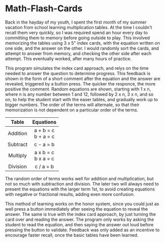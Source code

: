 # Math-Flash-Cards
Back in the hayday of my youth, I spent the first month of my summer vacation from school learning multiplication tables. At the time I couldn't recall them very quickly, so I was required spend an hour every day to committing them to memory before going outside to play. This involved memorizing the tables using 3 x 5" index cards, with the equation written on one side, and the answer on the other. I would randomly sort the cards, and attempt to answer from memory, and checking the other side after each attempt. This eventually worked, after many hours of practice.

This program simulates the index card approach, and relys on the time needed to answer the question to determine progress. This feedback is shown in the form of a short comment after the equation and the answer are revealed, triggered by a button press. The quicker the responce, the more positive the comment. Random equations are shown, starting with 1 x n, where n is any number between 1 and 12, followed by 2 x n, 3 x n, and so on, to help the student start with the easer tables, and gradually work up to bigger numbers. The order of the terms will alternate, so that their memorization is not dependent on a particular order of the terms.

Table | Equations
:-: | :-:
Addition | a + b = c<br />b + a = c
Subtract | c - a = b
Multiply | a x b = c<br />b x a = c
Division | c / a = b

The random order of terms works well for addition and multiplication, but not so much with subtraction and division. The later two will always need to present the equations with the larger term 1st, to avoid creating equations with negative or fractional results, adding even more confusion.

This method of learning works on the honor system, since you could just as well press a button immediately after seeing the equation to reveal the answer. The same is true with the index card approach, by just turning the card over and reading the answer. The program only works by asking the student to read the equation, and then saying the answer out loud before pressing the button to validate. Feedback was only added as an incentive to encourage faster recall, once the basic tables have been learned.
